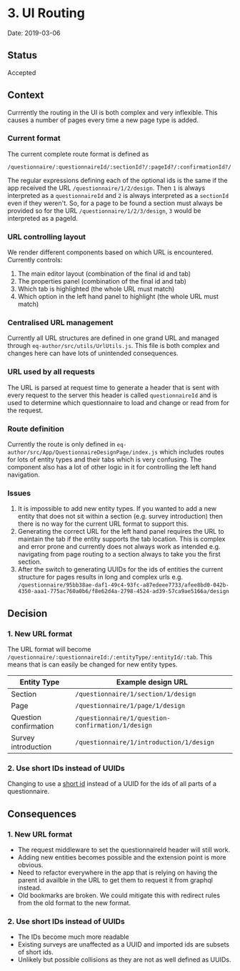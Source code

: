 # 3. UI Routing

Date: 2019-03-06

## Status

Accepted

## Context

Currrently the routing in the UI is both complex and very inflexible. This causes a number of pages
every time a new page type is added.

### Current format
The current complete route format is defined as
```
/questionnaire/:questionnaireId/:sectionId?/:pageId?/:confirmationId?/:tab
```
The regular expressions defining each of the optional ids is the same if the app received the URL
`/questionnaire/1/2/design`. Then `1` is always interpreted as a `questionnaireId` and `2` is always
interpreted as a `sectionId` even if they weren't. So, for a page to be found a section must always
be provided so for the URL `/questionnaire/1/2/3/design`, `3` would be interpreted as a pageId.

### URL controlling layout
We render different components based on which URL is encountered. Currently controls:
1. The main editor layout (combination of the final id and tab)
1. The properties panel (combination of the final id and tab)
1. Which tab is highlighted (the whole URL must match)
1. Which option in the left hand panel to highlight (the whole URL must match)

### Centralised URL management
Currently all URL structures are defined in one grand URL and managed through
`eq-author/src/utils/UrlUtils.js`. This file is both complex and changes here can have lots of
unintended consequences.

### URL used by all requests
The URL is parsed at request time to generate a header that is sent with every request to the server
this header is called `questionnaireId` and is used to determine which questionnaire to load and
change or read from for the request.

### Route definition
Currently the route is only defined in `eq-author/src/App/QuestionnaireDesignPage/index.js` which
includes routes for lots of entity types and their tabs which is very confusing. The component also
has a lot of other logic in it for controlling the left hand navigation.

### Issues
1. It is impossible to add new entity types. If you wanted to add a new entity that does not sit
within a section (e.g. survey introduction) then there is no way for the current URL format to
support this.
1. Generating the correct URL for the left hand panel requires the URL to maintain the tab if the
entity supports the tab location. This is complex and error prone and currently does not always work
as intended e.g. navigating from page routing to a section always to take you the first section.
1. After the switch to generating UUIDs for the ids of entities the current structure for pages
results in long and complex urls e.g. `/questionnaire/95bb38ae-daf1-49c4-93fc-a87edeee7733/afee8bd0-042b-4350-aaa1-775ac760a0b6/f8e62d4a-2798-4524-ad39-57ca9ae5166a/design`

## Decision

### 1. New URL format
The URL format will become `/questionnaire/:questionnaireId:/:entityType/:entityId/:tab`. This means
that is can easily be changed for new entity types.

| Entity Type | Example design URL |
|---|---|
| Section  | `/questionnaire/1/section/1/design`  |
| Page  | `/questionnaire/1/page/1/design`  |
| Question confirmation  | `/questionnaire/1/question-confirmation/1/design`  |
| Survey introduction  | `/questionnaire/1/introduction/1/design`  |

### 2. Use short IDs instead of UUIDs
Changing to use a [short id](https://github.com/dylang/shortid) instead of a UUID for the ids of all
parts of a questionnaire.

## Consequences

### 1. New URL format
- The request middleware to set the questionnaireId header will still work.
- Adding new entities becomes possible and the extension point is more obvious.
- Need to refactor everywhere in the app that is relying on having the parent id availble in the URL
to get them to request it from graphql instead.
- Old bookmarks are broken. We could mitigate this with redirect rules from the old format to the
new format.

### 2. Use short IDs instead of UUIDs
- The IDs become much more readable
- Existing surveys are unaffected as a UUID and imported ids are subsets of short ids.
- Unlikely but possible collisions as they are not as well defined as UUIDs.
